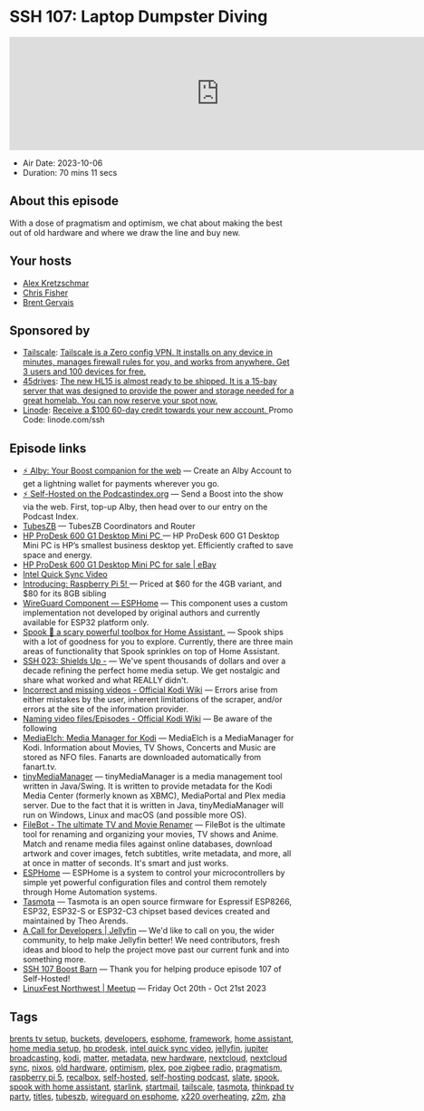 # SSH 107: Laptop Dumpster Diving

<iframe src="https://player.fireside.fm/v2/dUlrHQih+R1G1MgoR?theme=dark" width="740" height="200" frameborder="0" scrolling="no"></iframe>

* Air Date: 2023-10-06
* Duration: 70 mins 11 secs

## About this episode

With a dose of pragmatism and optimism, we chat about making the best out of old hardware and where we draw the line and buy new.

## Your hosts
* [Alex Kretzschmar](https://selfhosted.show/hosts/alexktz)
* [Chris Fisher](https://selfhosted.show/hosts/chrislas)
* [Brent Gervais](https://selfhosted.show/guests/brentgervais)

## Sponsored by

  * [Tailscale](http://tailscale.com/selfhosted): [Tailscale is a Zero config VPN. It installs on any device in minutes, manages firewall rules for you, and works from anywhere. Get 3 users and 100 devices for free. ](http://tailscale.com/selfhosted)
  * [45drives](https://45homelab.com): [The new HL15 is almost ready to be shipped. It is a 15-bay server that was designed to provide the power and storage needed for a great homelab. You can now reserve your spot now.](https://45homelab.com)
  * [Linode](https://linode.com/ssh): [Receive a $100 60-day credit towards your new account. ](https://linode.com/ssh) Promo Code: linode.com/ssh



## Episode links

  * [⚡ Alby: Your Boost companion for the web](https://getalby.com/ "⚡ Alby: Your Boost companion for the web") — Create an Alby Account to get a lightning wallet for payments wherever you go. 
  * [⚡ Self-Hosted on the Podcastindex.org](https://podcastindex.org/podcast/830124 "⚡ Self-Hosted on the Podcastindex.org") — Send a Boost into the show via the web. First, top-up Alby, then head over to our entry on the Podcast Index.
  * [TubesZB](https://tubeszb.com/ "TubesZB") — TubesZB Coordinators and Router
  * [HP ProDesk 600 G1 Desktop Mini PC ](https://support.hp.com/us-en/document/c04240180#AbT7 "HP ProDesk 600 G1 Desktop Mini PC ") — HP ProDesk 600 G1 Desktop Mini PC is HP’s smallest business desktop yet. Efficiently crafted to save space and energy. 
  * [HP ProDesk 600 G1 Desktop Mini PC for sale | eBay](https://www.ebay.com/sch/i.html?_from=R40&_nkw=HP+ProDesk+600+G1+Desktop+Mini+PC&_sacat=0&_fcid=1&_stpos=90210 "HP ProDesk 600 G1 Desktop Mini PC for sale | eBay")
  * [Intel Quick Sync Video](https://en.wikipedia.org/wiki/Intel_Quick_Sync_Video "Intel Quick Sync Video")
  * [Introducing: Raspberry Pi 5! ](https://www.raspberrypi.com/news/introducing-raspberry-pi-5/ "Introducing: Raspberry Pi 5! ") — Priced at $60 for the 4GB variant, and $80 for its 8GB sibling
  * [WireGuard Component — ESPHome](https://esphome.io/components/wireguard.html "WireGuard Component — ESPHome") — This component uses a custom implementation not developed by original authors and currently available for ESP32 platform only.
  * [Spook 👻 a scary powerful toolbox for Home Assistant.](https://spook.frenck.dev/features "Spook 👻 a scary powerful toolbox for Home Assistant.") — Spook ships with a lot of goodness for you to explore. Currently, there are three main areas of functionality that Spook sprinkles on top of Home Assistant.
  * [SSH 023: Shields Up -](https://notes.jupiterbroadcasting.com/self-hosted/2020/episode-023/ "SSH 023: Shields Up -") — We've spent thousands of dollars and over a decade refining the perfect home media setup. We get nostalgic and share what worked and what REALLY didn't.
  * [Incorrect and missing videos - Official Kodi Wiki](https://kodi.wiki/view/Incorrect_and_missing_videos "Incorrect and missing videos - Official Kodi Wiki") — Errors arise from either mistakes by the user, inherent limitations of the scraper, and/or errors at the site of the information provider. 
  * [Naming video files/Episodes - Official Kodi Wiki](https://kodi.wiki/view/Naming_video_files/Episodes#References "Naming video files/Episodes - Official Kodi Wiki") — Be aware of the following
  * [MediaElch: Media Manager for Kodi](https://github.com/Komet/MediaElch "MediaElch: Media Manager for Kodi") — MediaElch is a MediaManager for Kodi. Information about Movies, TV Shows, Concerts and Music are stored as NFO files. Fanarts are downloaded automatically from fanart.tv.
  * [tinyMediaManager](https://www.tinymediamanager.org/ "tinyMediaManager") — tinyMediaManager is a media management tool written in Java/Swing. It is written to provide metadata for the Kodi Media Center (formerly known as XBMC), MediaPortal and Plex media server. Due to the fact that it is written in Java, tinyMediaManager will run on Windows, Linux and macOS (and possible more OS).
  * [FileBot - The ultimate TV and Movie Renamer](https://www.filebot.net/ "FileBot - The ultimate TV and Movie Renamer") — FileBot is the ultimate tool for renaming and organizing your movies, TV shows and Anime. Match and rename media files against online databases, download artwork and cover images, fetch subtitles, write metadata, and more, all at once in matter of seconds. It's smart and just works.
  * [ESPHome](https://esphome.io/index.html "ESPHome") — ESPHome is a system to control your microcontrollers by simple yet powerful configuration files and control them remotely through Home Automation systems.
  * [Tasmota](https://tasmota.github.io/docs/About/ "Tasmota") — Tasmota is an open source firmware for Espressif ESP8266, ESP32, ESP32-S or ESP32-C3 chipset based devices created and maintained by Theo Arends. 
  * [A Call for Developers | Jellyfin](https://jellyfin.org/posts/a-call-for-developers/ "A Call for Developers | Jellyfin") — We'd like to call on you, the wider community, to help make Jellyfin better! We need contributors, fresh ideas and blood to help the project move past our current funk and into something more.
  * [SSH 107 Boost Barn](https://paste.docs.lol/reader/MethodisingRowdiness "SSH 107 Boost Barn") — Thank you for helping produce episode 107 of Self-Hosted!
  * [LinuxFest Northwest | Meetup](https://www.meetup.com/linuxfestnorthwest/ "LinuxFest Northwest | Meetup") — Friday Oct 20th - Oct 21st 2023



## Tags

[brents tv setup](https://selfhosted.show/tags/brents%20tv%20setup), [buckets](https://selfhosted.show/tags/buckets), [developers](https://selfhosted.show/tags/developers), [esphome](https://selfhosted.show/tags/esphome), [framework](https://selfhosted.show/tags/framework), [home assistant](https://selfhosted.show/tags/home%20assistant), [home media setup](https://selfhosted.show/tags/home%20media%20setup), [hp prodesk](https://selfhosted.show/tags/hp%20prodesk), [intel quick sync video](https://selfhosted.show/tags/intel%20quick%20sync%20video), [jellyfin](https://selfhosted.show/tags/jellyfin), [jupiter broadcasting](https://selfhosted.show/tags/jupiter%20broadcasting), [kodi](https://selfhosted.show/tags/kodi), [matter](https://selfhosted.show/tags/matter), [metadata](https://selfhosted.show/tags/metadata), [new hardware](https://selfhosted.show/tags/new%20hardware), [nextcloud](https://selfhosted.show/tags/nextcloud), [nextcloud sync](https://selfhosted.show/tags/nextcloud%20sync), [nixos](https://selfhosted.show/tags/nixos), [old hardware](https://selfhosted.show/tags/old%20hardware), [optimism](https://selfhosted.show/tags/optimism), [plex](https://selfhosted.show/tags/plex), [poe zigbee radio](https://selfhosted.show/tags/poe%20zigbee%20radio), [pragmatism](https://selfhosted.show/tags/pragmatism), [raspberry pi 5](https://selfhosted.show/tags/raspberry%20pi%205), [recalbox](https://selfhosted.show/tags/recalbox), [self-hosted](https://selfhosted.show/tags/self-hosted), [self-hosting podcast](https://selfhosted.show/tags/self-hosting%20podcast), [slate](https://selfhosted.show/tags/slate), [spook](https://selfhosted.show/tags/spook), [spook with home assistant](https://selfhosted.show/tags/spook%20with%20home%20assistant), [starlink](https://selfhosted.show/tags/starlink), [startmail](https://selfhosted.show/tags/startmail), [tailscale](https://selfhosted.show/tags/tailscale), [tasmota](https://selfhosted.show/tags/tasmota), [thinkpad tv party](https://selfhosted.show/tags/thinkpad%20tv%20party), [titles](https://selfhosted.show/tags/titles), [tubeszb](https://selfhosted.show/tags/tubeszb), [wireguard on esphome](https://selfhosted.show/tags/wireguard%20on%20esphome), [x220 overheating](https://selfhosted.show/tags/x220%20overheating), [z2m](https://selfhosted.show/tags/z2m), [zha](https://selfhosted.show/tags/zha)